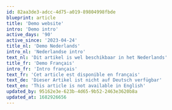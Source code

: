 ```yaml
---
id: 82aa3de3-adcc-4d75-a019-89804998fbde
blueprint: article
title: 'Demo website'
intro: 'Demo intro'
active_days: '90'
active_since: '2023-04-24'
title_nl: 'Demo Nederlands'
intro_nl: 'Nederlandse intro'
text_nl: 'Dit artikel is wel beschikbaar in het Nederlands'
title_fr: 'Demo Français'
intro_fr: 'Intro français'
text_fr: 'Cet article est disponible en français'
text_de: 'Dieser Artikel ist nicht auf Deutsch verfügbar'
text_en: 'This article is not available in English'
updated_by: 95162e3e-623b-4d65-9b52-2463e3620b8a
updated_at: 1682926656
---
```

